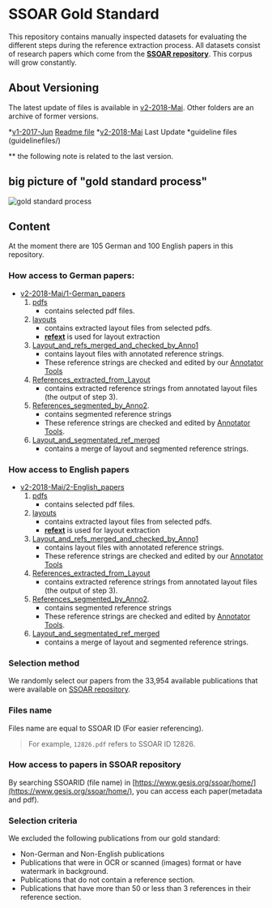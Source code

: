 # SSOAR Gold Standard
This repository contains manually inspected datasets for evaluating the different steps during the reference extraction process. 
All datasets consist of research papers which come from the **[SSOAR repository](http://www.ssoar.info/)**. 
This corpus will grow constantly.

## About Versioning
The latest update of files is available in [v2-2018-Mai](https://github.com/exciteproject/ssoar-gold-standard/tree/master/v2-2018-Mai). 
Other folders are an archive of former versions.

*[v1-2017-Jun](v1-2017-Jun/) [Readme file](v1-2017-Jun/)
*[v2-2018-Mai](v2-2018-Feb/) Last Update
*guideline files (guidelinefiles/)

** the following note is related to the last version.

## big picture of "gold standard process"
![gold standard process](https://github.com/exciteproject/ssoar-gold-standard/blob/master/guidelinefiles/goldstandard-process.PNG "gold standard process")

## Content

At the moment there are 105 German and 100 English papers in this repository.
### How access to German papers:
* [v2-2018-Mai/1-German_papers](v2-2018-Mai/1-German_papers)
    1. [pdfs](v2-2018-Mai/1-German_papers/1-pdfs)
        * contains selected pdf files.
    2. [layouts](v2-2018-Mai/1-German_papers/2-layouts)
        * contains extracted layout files from selected pdfs.
        * **[refext](https://github.com/exciteproject/refext)** is used for layout extraction
    3. [Layout_and_refs_merged_and_checked_by_Anno1](v2-2018-Mai/1-German_papers/3-Layout_and_refs_merged_and_checked_by_Anno1)
        * contains layout files with annotated reference strings.
        * These reference strings are checked and edited by our [Annotator Tools](https://github.com/exciteproject/Annotator_tool/tree/master/Annotatortool1)
    4. [References_extracted_from_Layout](v2-2018-Mai/1-German_papers/4-References_extracted_from_Layout)
        * contains extracted reference strings from annotated layout files (the output of step 3).
    5. [References_segmented_by_Anno2](v2-2018-Mai/1-German_papers/5-References_segmented_by_Anno2).
        * contains segmented reference strings 
        * These reference strings are checked and edited by [Annotator Tools](https://github.com/exciteproject/Annotator_tool/tree/master/Annotatortool2).
    6. [Layout_and_segmentated_ref_merged](v2-2018-Mai/1-German_papers/6-Layout_and_segmentated_ref_merged)
        * contains a merge of layout and segmented reference strings.

### How access to English papers
* [v2-2018-Mai/2-English_papers](v2-2018-Mai/2-English_papers)
    1. [pdfs](v2-2018-Mai/2-English_papers/1-pdfs)
        * contains selected pdf files.
    2. [layouts](v2-2018-Mai/2-English_papers/2-layouts)
        * contains extracted layout files from selected pdfs.
        * **[refext](https://github.com/exciteproject/refext)** is used for layout extraction
    3. [Layout_and_refs_merged_and_checked_by_Anno1](v2-2018-Mai/2-English_papers/3-Layout_and_refs_merged_and_checked_by_Anno1)
        * contains layout files with annotated reference strings.
        * These reference strings are checked and edited by our [Annotator Tools](https://github.com/exciteproject/Annotator_tool/tree/master/Annotatortool1)
    4. [References_extracted_from_Layout](v2-2018-Mai/2-English_papers/4-References_extracted_from_Layout)
        * contains extracted reference strings from annotated layout files (the output of step 3).
    5. [References_segmented_by_Anno2](v2-2018-Mai/2-English_papers/5-References_segmented_by_Anno2).
        * contains segmented reference strings 
        * These reference strings are checked and edited by [Annotator Tools](https://github.com/exciteproject/Annotator_tool/tree/master/Annotatortool2).
    6. [Layout_and_segmentated_ref_merged](v2-2018-Mai/2-English_papers/6-Layout_and_segmentated_ref_merged)
        * contains a merge of layout and segmented reference strings.
        
### Selection method
We randomly select our papers from the 33,954 available publications that were available on [SSOAR repository](http://www.ssoar.info/).
### Files name
Files name are equal to SSOAR ID (For easier referencing).
> For example, ``12826.pdf`` refers to SSOAR ID 12826.
### How access to papers in SSOAR repository
By searching SSOARID (file name) in [https://www.gesis.org/ssoar/home/](https://www.gesis.org/ssoar/home/), you can access each paper(metadata and pdf).
### Selection criteria
We excluded the following publications from our gold standard:

* Non-German and Non-English publications
* Publications that were in OCR or scanned (images) format or have watermark in background.
* Publications that do not contain a reference section.
* Publications that have more than 50 or less than 3 references in their reference section.

